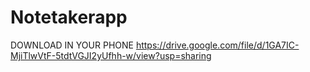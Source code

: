 # Notetakerapp
DOWNLOAD IN YOUR PHONE
https://drive.google.com/file/d/1GA7IC-MjiTlwVtF-5tdtVGJI2yUfhh-w/view?usp=sharing
